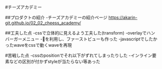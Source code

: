 #チーズアカデミー

##プロダクトの紹介
-チーズアカデミーの紹介ページ
https://akarin-git.github.io/02_02_cheess_academy/


##工夫した点
-cssで立体的に見えるよう工夫した(transform)
-overlayでハンバーガーメニュー
-🍔を利用し、ファーストビューも作った
-javascriptでしたかったwaveをcssで動くwaveを再現

#苦戦した点
-cssのpositionでそれ以下がずれてしまったりした
-インライン要素などの区別が付かずstyleが当たらない等あった